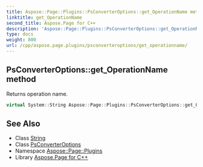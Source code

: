 ```yaml
---
title: Aspose::Page::Plugins::PsConverterOptions::get_OperationName method
linktitle: get_OperationName
second_title: Aspose.Page for C++
description: 'Aspose::Page::Plugins::PsConverterOptions::get_OperationName method. Returns operation name in C++.'
type: docs
weight: 800
url: /cpp/aspose.page.plugins/psconverteroptions/get_operationname/
---
```

## PsConverterOptions::get_OperationName method


Returns operation name.

```cpp
virtual System::String Aspose::Page::Plugins::PsConverterOptions::get_OperationName()
```

## See Also

* Class [String](../../../system/string/)
* Class [PsConverterOptions](../)
* Namespace [Aspose::Page::Plugins](../../)
* Library [Aspose.Page for C++](../../../)
